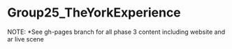# Group25_TheYorkExperience

NOTE: *See gh-pages branch for all phase 3 content including website and ar live scene
